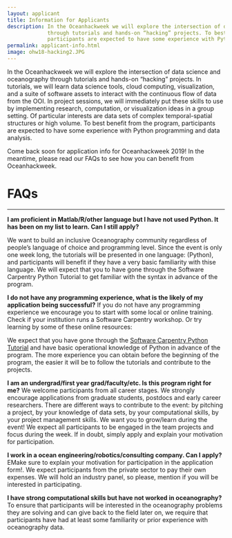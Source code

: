 ```yaml
---
layout: applicant
title: Information for Applicants
description: In the Oceanhackweek we will explore the intersection of data science and oceanography
             through tutorials and hands-on “hacking” projects. To best benefit from the program,
             participants are expected to have some experience with Python programming and data analysis.
permalink: applicant-info.html
image: ohw18-hacking2.JPG
---
```

In the Oceanhackweek we will explore the intersection of data science and oceanography through tutorials and hands-on “hacking” projects. In tutorials, we will learn data science tools, cloud computing, visualization,
and a suite of software assets to interact with the continuous flow of data from the OOI.
In project sessions, we will immediately put these skills to use by implementing research,
computation, or visualization ideas in a group setting. Of particular interests are data sets of
complex temporal-spatial structures or high volume. To best benefit from the program, participants
are expected to have some experience with Python programming and data analysis.

Come back soon for application info for Oceanhackweek 2019! In the meantime, please read our FAQs to see how you can benefit from Oceanhackweek.

# FAQs

---

**I am proficient in Matlab/R/other language but I have not used Python. It has been on my list to learn. Can I still apply?**

We want to build an inclusive Oceanography community regardless of people’s language of choice and programming level. Since the event is only one week long, the tutorials will be presented in one language: (Python), and participants will benefit if they have a very basic familiarity with thise language. We will expect that you to have gone through the Software Carpentry Python Tutorial to get familiar with the syntax in advance of the program.



**I do not have any programming experience, what is the likely of my application being successful?**
If you do not have any programming experience we encourage you to start with some local or online training. Check if your institution runs a Software Carpentry workshop. Or try learning by some of these online resources:

We expect that you have gone through the [Software Carpentry Python Tutorial](http://swcarpentry.github.io/python-novice-inflammation) and have basic operational knowledge of Python in advance of the program. The more experience you can obtain before the beginning of the program, the easier it will be to follow the tutorials and contribute to the projects.


**I am an undergrad/first year grad/faculty/etc. Is this program right for me?**
We welcome participants from all career stages. We strongly encourage applications from graduate students, postdocs and early career researchers. There are different ways to contribute to the event: by pitching a project, by your knowledge of data sets, by your computational skills, by your project management skills. We want you to grow/learn during the event! We expect all participants to be engaged in the team projects and focus during the week. If in doubt, simply apply and explain your motivation for participation.

**I work in a ocean engineering/robotics/consulting company. Can I apply?**
EMake sure to explain your motivation for participation in the application form!. We expect participants from the private sector to pay their own expenses. We will hold an industry panel, so please, mention if you will be interested in participating.


**I have strong computational skills but have not worked in oceanography?**
To ensure that participants will be interested in the oceanography problems they are solving and can give back to the field later on, we require that participants have had at least some familiarity or prior experience with oceanography data.
 
